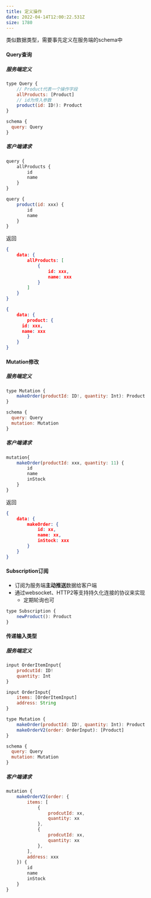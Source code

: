 ```yaml
---
title: 定义操作
date: 2022-04-14T12:00:22.531Z
size: 1780
---
```

类似数据类型，需要事先定义在服务端的schema中

#### Query查询

##### 服务端定义

```javascript
type Query {
	// Product代表一个操作字段
	allProducts: [Product]
	// id为传入参数  
	product(id: ID!): Product
}

schema {
  query: Query
}
```

##### 客户端请求

```javascript
query {
	allProducts {
		id
		name
	}
}

query {
	product(id: xxx) {
		id
		name
	}
}
```

返回

```json
{
	data: {
		allProducts: [
			{
				id: xxx,
				name: xxx
			}
		]
	}
}

{
	data: {
		product: {
      id: xxx,
      name: xxx
		}
	}
}
```

#### Mutation修改

##### 服务端定义

```javascript
type Mutation {
	makeOrder(productId: ID!, quantity: Int): Product
}

schema {
  query: Query
  mutation: Mutation
}
```

##### 客户端请求

```javascript
mutation{
	makeOrder(productId: xxx, quantity: 11) {
		id
		name
		inStock
	}
}
```

返回

```json
{
	data: {
		makeOrder: {
			id: xx,
			name: xx,
			inStock: xxx
		}
	}
}
```

#### Subscription订阅

- 订阅为服务端**主动推送**数据给客户端
- 通过websocket、HTTP2等支持持久化连接的协议来实现
  - 定期轮询也可

```javascript
type Subscription {
	newProduct(): Product
}
```

#### 传递输入类型

##### 服务端定义

```javascript
input OrderItemInput{
	prodcutId: ID!
	quantity: Int
}

input OrderInput{
	items: [OrderItemInput]
	address: String
}

type Mutation {
	makeOrder(productId: ID!, quantity: Int): Product
	makeOrderV2(order: OrderInput): [Product]
}

schema {
  query: Query
  mutation: Mutation
}
```

##### 客户端请求

```javascript
mutation {
	makeOrderV2(order: {
		items: [
			{
				prodcutId: xx,
				quantity: xx
			},
			{
				prodcutId: xx,
				quantity: xx
			},
		],
		address: xxx
	}) {
		id
		name 
		inStock
	}
}
```

